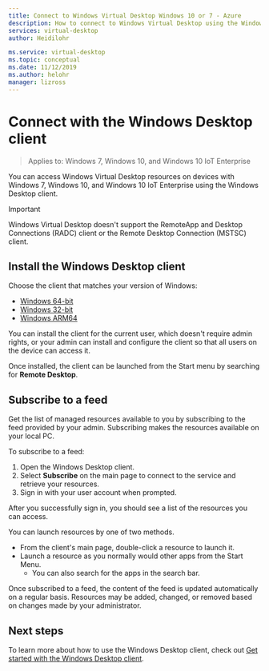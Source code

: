 ```yaml
---
title: Connect to Windows Virtual Desktop Windows 10 or 7 - Azure
description: How to connect to Windows Virtual Desktop using the Windows Desktop client.
services: virtual-desktop
author: Heidilohr

ms.service: virtual-desktop
ms.topic: conceptual
ms.date: 11/12/2019
ms.author: helohr
manager: lizross
---
```

# Connect with the Windows Desktop client

> Applies to: Windows 7, Windows 10, and Windows 10 IoT Enterprise

You can access Windows Virtual Desktop resources on devices with Windows 7, Windows 10, and Windows 10 IoT Enterprise using the Windows Desktop client.

> [!IMPORTANT]
> Windows Virtual Desktop doesn't support the RemoteApp and Desktop Connections (RADC) client or the Remote Desktop Connection (MSTSC) client.

## Install the Windows Desktop client

Choose the client that matches your version of Windows:

- [Windows 64-bit](https://go.microsoft.com/fwlink/?linkid=2068602)
- [Windows 32-bit](https://go.microsoft.com/fwlink/?linkid=2098960)
- [Windows ARM64](https://go.microsoft.com/fwlink/?linkid=2098961)

You can install the client for the current user, which doesn't require admin rights, or your admin can install and configure the client so that all users on the device can access it.

Once installed, the client can be launched from the Start menu by searching for **Remote Desktop**.

## Subscribe to a feed

Get the list of managed resources available to you by subscribing to the feed provided by your admin. Subscribing makes the resources available on your local PC.

To subscribe to a feed:

1. Open the Windows Desktop client.
2. Select **Subscribe** on the main page to connect to the service and retrieve your resources.
3. Sign in with your user account when prompted.

After you successfully sign in, you should see a list of the resources you can access.

You can launch resources by one of two methods.

- From the client's main page, double-click a resource to launch it.
- Launch a resource as you normally would other apps from the Start Menu.
  - You can also search for the apps in the search bar.

Once subscribed to a feed, the content of the feed is updated automatically on a regular basis. Resources may be added, changed, or removed based on changes made by your administrator.

## Next steps

To learn more about how to use the Windows Desktop client, check out [Get started with the Windows Desktop client](/windows-server/remote/remote-desktop-services/clients/windowsdesktop/).
